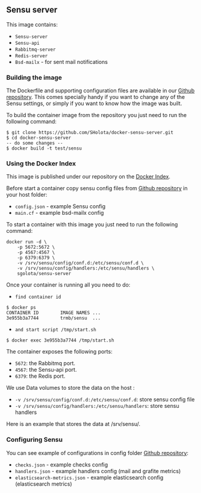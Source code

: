 Sensu server 
----------------------

This image contains:
- `Sensu-server`
- `Sensu-api`
- `Rabbitmq-server`
- `Redis-server`
- `Bsd-mailx` - for sent mail notifications

### Building the image ###

The Dockerfile and supporting configuration files are available in our [Github repository](https://github.com/SHolota/docker-sensu-server). This comes specially handy if you want to change any of the Sensu settings, or simply if you want to know how the image was built.

To build the container image from the repository you just need to run the following command:
```
$ git clone https://github.com/SHolota/docker-sensu-server.git
$ cd docker-sensu-server
-- do some changes --
$ docker build -t test/sensu

```
### Using the Docker Index ###

This image is published under our repository on the [Docker Index](https://registry.hub.docker.com/u/sgolota/docker-sensu-server/). 

Before start a container copy sensu config files from [Github repository](https://github.com/SHolota/docker-sensu-server/) in your host folder:

- `config.json` - example Sensu config 
- `main.cf` - example bsd-mailx config 

To start a container with this image you just need to run the following command:
```
docker run -d \
	-p 5672:5672 \
	-p 4567:4567 \
	-p 6379:6379 \
	-v /srv/sensu/config/conf.d:/etc/sensu/conf.d \
	-v /srv/sensu/config/handlers:/etc/sensu/handlers \
	sgolota/sensu-server
```
Once your container is running all you need to do:
- `find container id`
```
$ docker ps
CONTAINER ID        IMAGE NAMES ...
3e955b3a7744        trmb/sensu  ...
```
- `and start script /tmp/start.sh`
```
$ docker exec 3e955b3a7744 /tmp/start.sh
```

The container exposes the following ports:

- `5672`: the Rabbitmq port. 
- `4567`: the Sensu-api port.
- `6379`: the Redis port.

We use Data volumes to store the data on the host :

- `-v /srv/sensu/config/conf.d:/etc/sensu/conf.d`: store sensu config file
- `-v /srv/sensu/config/handlers:/etc/sensu/handlers`: store sensu handlers  

Here is an example that stores the data at /srv/sensu/.

### Configuring Sensu ###

You can see example of configurations in config folder [Github repository](https://github.com/SHolota/docker-sensu-server/tree/master/config):

- `checks.json` - example checks config 
- `handlers.json` - example handlers config (mail and grafite metrics) 
- `elasticsearch-metrics.json` - example elasticsearch config (elasticsearch metrics) 







